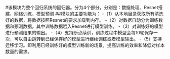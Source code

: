 #该模块为整个回归系统的回归器。分为4个部分，分别是：数据处理、Resnet搭建、网络训练、模型预测
##模块的主要功能为：
    -（1）从本地目录获取所有清洗好的数据，将数据按照Resnet的要求加载到内存。
    -（2）对数据自动分为训练数据和预测数据，其中训练数据喂入Resnet进行模型训练。
    -（3）对训练好的模型进行预测结果的输出。
    -（4）支持断点续训，训练过程中模型会每10轮保存一次，可以自由跳转到已经保存好的模型进行继续训练或者模型输出。
    -（5）支持迁移学习。即利用已经训练好的模型训练新的场景，提高训练的效率和降低对样本数量的需求。
